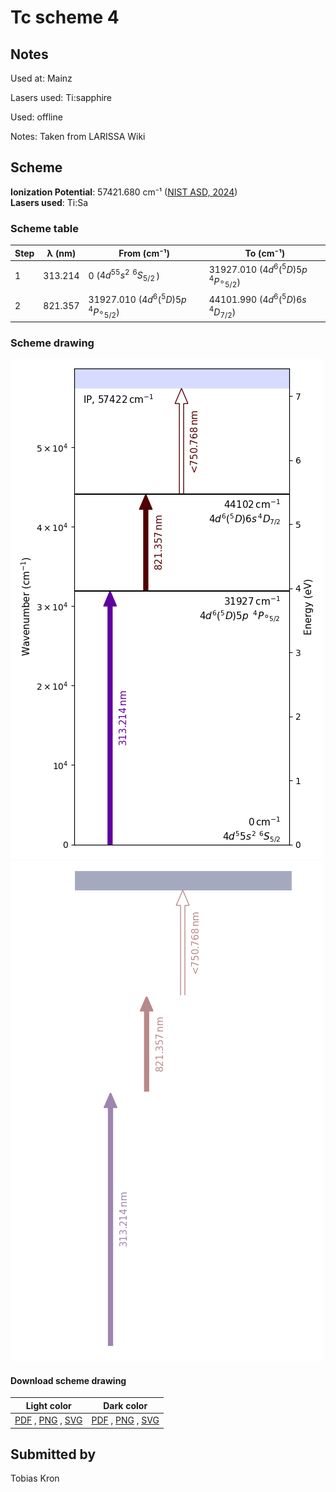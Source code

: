 # Tc scheme 4

## Notes

Used at: Mainz

Lasers used: Ti:sapphire

Used: offline

Notes: Taken from LARISSA Wiki



## Scheme

**Ionization Potential**: 57421.680 cm⁻¹ ([NIST ASD, 2024](https://www.nist.gov/pml/atomic-spectra-database))  
**Lasers used**: Ti:Sa

### Scheme table

| Step | λ (nm)  |                   From (cm⁻¹)                   |                    To (cm⁻¹)                    |
| ---- | ------- | ----------------------------------------------- | ----------------------------------------------- |
| 1    | 313.214 | 0 ($4d^55s^2\,  \,^6S_{5/2}\,$)                 | 31927.010 ($4d^6(^5D)5p\,\,\,^4P{\circ}_{5/2}$) |
| 2    | 821.357 | 31927.010 ($4d^6(^5D)5p\,\,\,^4P{\circ}_{5/2}$) | 44101.990 ($4d^6(^5D)6s\,^4D_{7/2}$)            |


### Scheme drawing

![tc scheme, light mode](tc-004/tc-004-light.png#only-light)
![tc scheme, dark mode](tc-004/tc-004-dark-web.png#only-dark)

#### Download scheme drawing

|                                            Light color                                            |                                           Dark color                                           |
| ------------------------------------------------------------------------------------------------- | ---------------------------------------------------------------------------------------------- |
| [PDF](tc-004/tc-004-light.pdf) , [PNG](tc-004/tc-004-light.png) , [SVG](tc-004/tc-004-light.svg)  | [PDF](tc-004/tc-004-dark.pdf) , [PNG](tc-004/tc-004-dark.png) , [SVG](tc-004/tc-004-dark.svg)  |


## Submitted by

Tobias Kron

